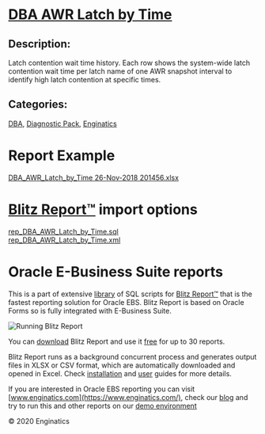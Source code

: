 # [DBA AWR Latch by Time](https://www.enginatics.com/reports/dba-awr-latch-by-time/)
## Description: 
Latch contention wait time history.
Each row shows the system-wide latch contention wait time per latch name of one AWR snapshot interval to identify high latch contention at specific times.
## Categories: 
[DBA](https://www.enginatics.com/library/?pg=1&category[]=DBA), [Diagnostic Pack](https://www.enginatics.com/library/?pg=1&category[]=Diagnostic+Pack), [Enginatics](https://www.enginatics.com/library/?pg=1&category[]=Enginatics)
# Report Example
[DBA_AWR_Latch_by_Time 26-Nov-2018 201456.xlsx](https://www.enginatics.com/example/dba-awr-latch-by-time/)
# [Blitz Report™](https://www.enginatics.com/blitz-report/) import options
[rep_DBA_AWR_Latch_by_Time.sql](https://www.enginatics.com/export/dba-awr-latch-by-time/)\
[rep_DBA_AWR_Latch_by_Time.xml](https://www.enginatics.com/xml/dba-awr-latch-by-time/)
# Oracle E-Business Suite reports

This is a part of extensive [library](https://www.enginatics.com/library/) of SQL scripts for [Blitz Report™](https://www.enginatics.com/blitz-report/) that is the fastest reporting solution for Oracle EBS. Blitz Report is based on Oracle Forms so is fully integrated with E-Business Suite. 

![Running Blitz Report](https://www.enginatics.com/wp-content/uploads/2018/01/Running-blitz-report.png) 

You can [download](https://www.enginatics.com/download/) Blitz Report and use it [free](https://www.enginatics.com/pricing/) for up to 30 reports. 

Blitz Report runs as a background concurrent process and generates output files in XLSX or CSV format, which are automatically downloaded and opened in Excel. Check [installation](https://www.enginatics.com/installation-guide/) and [user](https://www.enginatics.com/user-guide/) guides for more details.

If you are interested in Oracle EBS reporting you can visit [www.enginatics.com](https://www.enginatics.com/), check our [blog](https://www.enginatics.com/blog/) and try to run this and other reports on our [demo environment](http://demo.enginatics.com/)

© 2020 Enginatics
